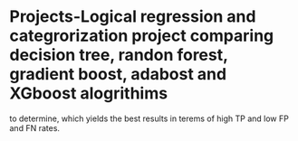 # Projects-Logical regression and categrorization project comparing decision tree, randon forest, gradient boost, adabost and XGboost alogrithims 
to determine, which yields the best results in terems of high TP and low FP and FN rates. 

